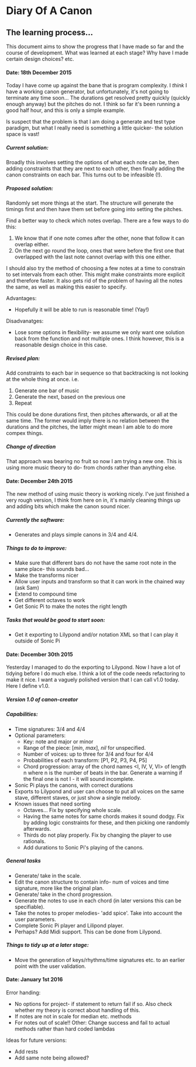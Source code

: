 # Diary Of A Canon
## The learning process...

This document aims to show the progress that I have made so far and the course of development. What was learned at each stage? Why have I made certain design choices? etc.

#### Date: 18th December 2015

Today I have come up against the bane that is program complexity. I *think* I have a working canon generator, but unfortunately, it's not going to terminate any time soon... The durations get resolved pretty quickly (quickly enough anyway) but the pitches do not. I think so far it's been running a good half hour, and this is only a simple example.

Is suspect that the problem is that I am doing a generate and test type paradigm, but what I really need is something a little quicker- the solution space is vast!

##### Current solution:

Broadly this involves setting the options of what each note can be, then adding constraints that they are next to each other, then finally adding the canon constraints on each bar. This turns out to be infeasible (!).

##### Proposed solution:

Randomly set more things at the start. The structure will generate the timings first and then have them set before going into setting the pitches.

Find a better way to check which notes overlap. There are a few ways to do this:

1. We know that if one note comes after the other, none that follow it can overlap either.
2. On the next go round the loop, ones that were before the first one that overlapped with the last note cannot overlap with this one either.

I should also try the method of choosing a few notes at a time to constrain to set intervals from each other. This might make constraints more explicit and therefore faster. It also gets rid of the problem of having all the notes the same, as well as making this easier to specify.

Advantages:
* Hopefully it will be able to run is reasonable time! (Yay!)

Disadvanatges:
* Lose some options in flexibility- we assume we only want one solution back from the function and not multiple ones. I think however, this is a reasonable design choice in this case.

##### Revised plan:

Add constraints to each bar in sequence so that backtracking is not looking at the whole thing at once. i.e.

1. Generate one bar of music
2. Generate the next, based on the previous one
3. Repeat

This could be done durations first, then pitches afterwards, or all at the same time. The former would imply there is no relation between the durations and the pitches, the latter might mean I am able to do more compex things.

##### Change of direction

That approach was bearing no fruit so now I am trying a new one. This is using more music theory to do- from chords rather than anything else.

#### Date: December 24th 2015

The new method of using music theory is working nicely. I've just finished a very rough version, I think from here on in, it's mainly cleaning things up and adding bits which make the canon sound nicer.

##### Currently the software:

* Generates and plays simple canons in 3/4 and 4/4.

##### Things to do to improve:

* Make sure that different bars do not have the same root note in the same place- this sounds bad...
* Make the transforms nicer
* Allow user inputs and transform so that it can work in the chained way (ask Sam)
* Extend to compound time
* Get different octaves to work
* Get Sonic Pi to make the notes the right length

##### Tasks that would be good to start soon:

* Get it exporting to Lilypond and/or notation XML so that I can play it outside of Sonic Pi

#### Date: December 30th 2015

Yesterday I managed to do the exporting to Lilypond. Now I have a lot of tidying before I do much else. I think a lot of the code needs refactoring to make it nice. I want a vaguely polished version that I can call v1.0 today. Here I define v1.0.

##### Version 1.0 of canon-creator

##### Capabilities:

* Time signatures: 3/4 and 4/4
* Optional parameters:
  - Key: note and major or minor
  - Range of the piece: [*min*, *max*], *nil* for unspecified.
  - Number of voices: up to three for 3/4 and four for 4/4
  - Probabilities of each transform: [P1, P2, P3, P4, P5]
  - Chord progression: array of the chord names <I, IV, V, VI> of length n where n is the number of beats in the bar. Generate a warning if the final one is not I - it will sound incomplete.
* Sonic Pi plays the canons, with correct durations
* Exports to Lilypond and user can choose to put all voices on the same stave, different staves, or just show a single melody.
* Known issues that need sorting
  - Octaves... Fix by specifying whole scale.
  - Having the same notes for same chords makes it sound dodgy. Fix by adding logic constraints for these, and then picking one randomly afterwards.
  - Thirds do not play properly. Fix by changing the player to use rationals.
  - Add durations to Sonic Pi's playing of the canons.

##### General tasks

* Generate/ take in the scale.
* Edit the canon structure to contain info- num of voices and time signature, more like the original plan.
* Generate/ take in the chord progression.
* Generate the notes to use in each chord (in later versions this can be specifiable).
* Take the notes to proper melodies- 'add spice'. Take into account the user parameters.
* Complete Sonic Pi player and Lilipond player.
* Perhaps? Add Midi support. This can be done from Lilypond.

##### Things to tidy up at a later stage:
* Move the generation of keys/rhythms/time signatures etc. to an earlier point with the user validation.

#### Date: January 1st 2016
Error handing:
* No options for project- if statement to return fail if so. Also check whether my theory is correct about handling of this.
* If notes are not in scale for median etc. methods
* For notes out of scale!!
Other: Change success and fail to actual methods rather than hard coded lambdas

Ideas for future versions:
* Add rests
* Add same note being allowed?
